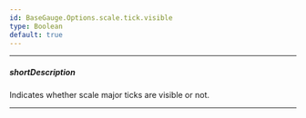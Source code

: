 ```yaml
---
id: BaseGauge.Options.scale.tick.visible
type: Boolean
default: true
---
```

---
##### shortDescription
Indicates whether scale major ticks are visible or not.

---
